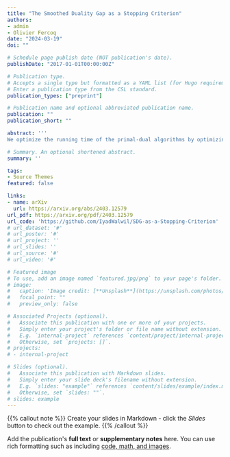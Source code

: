 ```yaml
---
title: "The Smoothed Duality Gap as a Stopping Criterion"
authors:
- admin
- Olivier Fercoq
date: "2024-03-19"
doi: ""

# Schedule page publish date (NOT publication's date).
publishDate: "2017-01-01T00:00:00Z"

# Publication type.
# Accepts a single type but formatted as a YAML list (for Hugo requirements).
# Enter a publication type from the CSL standard.
publication_types: ["preprint"]

# Publication name and optional abbreviated publication name.
publication: ""
publication_short: ""

abstract: ''' 
We optimize the running time of the primal-dual algorithms by optimizing their stopping criteria for solving convex optimization problems under affine equality constraints, which means terminating the algorithm earlier with fewer iterations. We study the relations between four stopping criteria and show under which conditions they are accurate to detect optimal solutions. The uncomputable one: "Optimality gap and Feasibility error", and the computable ones: the "Karush-Kuhn-Tucker error", the "Projected Duality Gap", and the "Smoothed Duality Gap". Assuming metric sub-regularity or quadratic error bound, we establish that all of the computable criteria provide practical upper bounds for the optimality gap, and approximate it effectively. Furthermore, we establish comparability between some of the computable criteria under certain conditions. Numerical experiments on basis pursuit, and quadratic programs with(out) non-negative weights corroborate these findings and show the superior stability of the smoothed duality gap over the rest." '''

# Summary. An optional shortened abstract.
summary: ''

tags:
- Source Themes
featured: false

links:
- name: arXiv
  url: https://arxiv.org/abs/2403.12579
url_pdf: https://arxiv.org/pdf/2403.12579
url_code: 'https://github.com/IyadWalwil/SDG-as-a-Stopping-Criterion'
# url_dataset: '#'
# url_poster: '#'
# url_project: ''
# url_slides: ''
# url_source: '#'
# url_video: '#'

# Featured image
# To use, add an image named `featured.jpg/png` to your page's folder. 
# image:
#   caption: 'Image credit: [**Unsplash**](https://unsplash.com/photos/s9CC2SKySJM)'
#   focal_point: ""
#   preview_only: false

# Associated Projects (optional).
#   Associate this publication with one or more of your projects.
#   Simply enter your project's folder or file name without extension.
#   E.g. `internal-project` references `content/project/internal-project/index.md`.
#   Otherwise, set `projects: []`.
# projects:
# - internal-project

# Slides (optional).
#   Associate this publication with Markdown slides.
#   Simply enter your slide deck's filename without extension.
#   E.g. `slides: "example"` references `content/slides/example/index.md`.
#   Otherwise, set `slides: ""`.
# slides: example
---
```


{{% callout note %}}
Create your slides in Markdown - click the *Slides* button to check out the example.
{{% /callout %}}

Add the publication's **full text** or **supplementary notes** here. You can use rich formatting such as including [code, math, and images](https://docs.hugoblox.com/content/writing-markdown-latex/).
